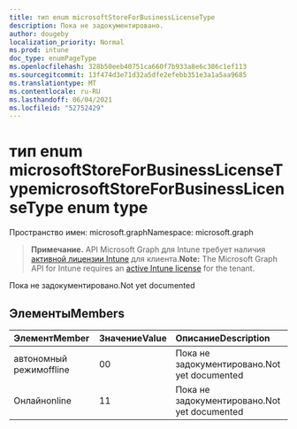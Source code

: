```yaml
---
title: тип enum microsoftStoreForBusinessLicenseType
description: Пока не задокументировано.
author: dougeby
localization_priority: Normal
ms.prod: intune
doc_type: enumPageType
ms.openlocfilehash: 328b50eeb40751ca660f7b933a8e6c386c1ef113
ms.sourcegitcommit: 13f474d3e71d32a5dfe2efebb351e3a1a5aa9685
ms.translationtype: MT
ms.contentlocale: ru-RU
ms.lasthandoff: 06/04/2021
ms.locfileid: "52752429"
---
```

# <a name="microsoftstoreforbusinesslicensetype-enum-type"></a><span data-ttu-id="02d2a-103">тип enum microsoftStoreForBusinessLicenseType</span><span class="sxs-lookup"><span data-stu-id="02d2a-103">microsoftStoreForBusinessLicenseType enum type</span></span>

<span data-ttu-id="02d2a-104">Пространство имен: microsoft.graph</span><span class="sxs-lookup"><span data-stu-id="02d2a-104">Namespace: microsoft.graph</span></span>

> <span data-ttu-id="02d2a-105">**Примечание.** API Microsoft Graph для Intune требует наличия [активной лицензии Intune](https://go.microsoft.com/fwlink/?linkid=839381) для клиента.</span><span class="sxs-lookup"><span data-stu-id="02d2a-105">**Note:** The Microsoft Graph API for Intune requires an [active Intune license](https://go.microsoft.com/fwlink/?linkid=839381) for the tenant.</span></span>

<span data-ttu-id="02d2a-106">Пока не задокументировано.</span><span class="sxs-lookup"><span data-stu-id="02d2a-106">Not yet documented</span></span>

## <a name="members"></a><span data-ttu-id="02d2a-107">Элементы</span><span class="sxs-lookup"><span data-stu-id="02d2a-107">Members</span></span>
|<span data-ttu-id="02d2a-108">Элемент</span><span class="sxs-lookup"><span data-stu-id="02d2a-108">Member</span></span>|<span data-ttu-id="02d2a-109">Значение</span><span class="sxs-lookup"><span data-stu-id="02d2a-109">Value</span></span>|<span data-ttu-id="02d2a-110">Описание</span><span class="sxs-lookup"><span data-stu-id="02d2a-110">Description</span></span>|
|:---|:---|:---|
|<span data-ttu-id="02d2a-111">автономный режим</span><span class="sxs-lookup"><span data-stu-id="02d2a-111">offline</span></span>|<span data-ttu-id="02d2a-112">0</span><span class="sxs-lookup"><span data-stu-id="02d2a-112">0</span></span>|<span data-ttu-id="02d2a-113">Пока не задокументировано.</span><span class="sxs-lookup"><span data-stu-id="02d2a-113">Not yet documented</span></span>|
|<span data-ttu-id="02d2a-114">Онлайн</span><span class="sxs-lookup"><span data-stu-id="02d2a-114">online</span></span>|<span data-ttu-id="02d2a-115">1</span><span class="sxs-lookup"><span data-stu-id="02d2a-115">1</span></span>|<span data-ttu-id="02d2a-116">Пока не задокументировано.</span><span class="sxs-lookup"><span data-stu-id="02d2a-116">Not yet documented</span></span>|




